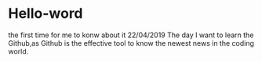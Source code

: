 # Hello-word
the first time for me to konw about it
22/04/2019 The day I want to learn the Github,as Github is the effective tool to know the newest news in the coding world.
